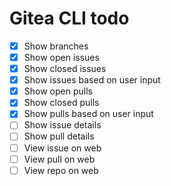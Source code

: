 # Gitea CLI todo

- [x] Show branches
- [x] Show open issues
- [x] Show closed issues
- [x] Show issues based on user input
- [x] Show open pulls
- [x] Show closed pulls
- [x] Show pulls based on user input
- [ ] Show issue details
- [ ] Show pull details
- [ ] View issue on web
- [ ] View pull on web
- [ ] View repo on web
